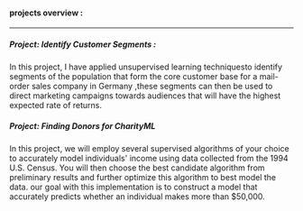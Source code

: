 #### projects overview : 
- - -- - - - - -- - -- - - - - - - 

##### Project: Identify Customer Segments : 
In this project, I have applied unsupervised learning techniquesto identify segments of the population that form the core customer base for a mail-order sales company in Germany ,these segments can then be used to direct marketing campaigns towards audiences that will have the highest expected rate of returns. 

##### Project: Finding Donors for CharityML
In this project, we will employ several supervised algorithms of your choice to accurately model individuals' income using data collected from the 1994 U.S. Census. You will then choose the best candidate algorithm from preliminary results and further optimize this algorithm to best model the data. our goal with this implementation is to construct a model that accurately predicts whether an individual makes more than $50,000.
